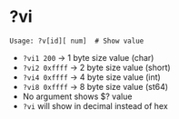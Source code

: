 <!-- TITLE: ?vi -->
# ?vi
```
Usage: ?v[id][ num]  # Show value
```
- `?vi1 200`    -> 1 byte size value (char)
- `?vi2 0xffff` -> 2 byte size value (short)
- `?vi4 0xffff` -> 4 byte size value (int)
- `?vi8 0xffff` -> 8 byte size value (st64)
-  No argument shows $? value
- `?vi` will show in decimal instead of hex